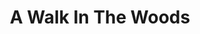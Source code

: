 ---
title: "A Walk In The Woods"
description: "Ditulis pada tahun 1998 oleh Bill Bryson. Buku ini semacam self mockumentary + cerita sejarah yang mengisahkan perjalanan Bill untuk melintasi Appalachian Trail, salah satu hiking route terpanjang di dunia, bersama teman perjalanan Bryson, Cat. Konyol, kocak, tapi sangat informatif dan penuh dengan pelajaran hidup."
cover: "images/reading/a-walk-in-the-woods.jpeg"
publishDate: 2019-01-01
authors: "Bill Bryson"
---